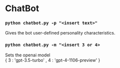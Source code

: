 # ChatBot 

### `python chatbot.py -p "<insert text>"`
  Gives the bot user-defined personality characteristics.
### `python chatbot.py -m "<insert 3 or 4>`
  Sets the openai model \
  { 3 : 'gpt-3.5-turbo' , 4 : 'gpt-4-1106-preview' }
